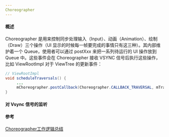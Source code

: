 ```yaml
---
Choreographer
---
```


#### 概述

Choreographer 是用来控制同步处理输入（Input）、动画（Animation）、绘制（Draw）三个操作（UI 显示的时候每一帧要完成的事情只有这三种）。其内部维护着一个 Queue，使用者可以通过 postXxx 来把一系列待运行的 UI 操作放到 Queue 中。这些事件会在 Choreographer 接收 VSYNC 信号后执行这些操作，比如 ViewRootImpl 对于 ViewTree 的更新事件：

```java
// ViewRootImpl
void scheduleTraversals() {
     ...
     mChoreographer.postCallback(Choreographer.CALLBACK_TRAVERSAL, mTraversalRunnable, null);
}
```

#### 对 Vsync 信号的监听



#### 参考

[Choreographer工作逻辑总结](https://github.com/SusionSuc/AdvancedAndroid/blob/master/Rabbit%E5%AE%9E%E7%8E%B0%E5%8E%9F%E7%90%86%E5%89%96%E6%9E%90/Choreographer%E5%B7%A5%E4%BD%9C%E9%80%BB%E8%BE%91%E6%80%BB%E7%BB%93.md)